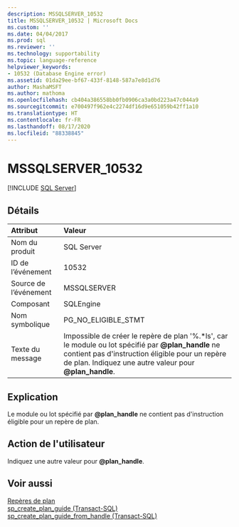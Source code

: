 ```yaml
---
description: MSSQLSERVER_10532
title: MSSQLSERVER_10532 | Microsoft Docs
ms.custom: ''
ms.date: 04/04/2017
ms.prod: sql
ms.reviewer: ''
ms.technology: supportability
ms.topic: language-reference
helpviewer_keywords:
- 10532 (Database Engine error)
ms.assetid: 01da29ee-bf67-433f-8148-587a7e8d1d76
author: MashaMSFT
ms.author: mathoma
ms.openlocfilehash: cb404a386558bb0fb0906ca3a0bd223a47c044a9
ms.sourcegitcommit: e700497f962e4c2274df16d9e651059b42ff1a10
ms.translationtype: HT
ms.contentlocale: fr-FR
ms.lasthandoff: 08/17/2020
ms.locfileid: "88338845"
---
```

# <a name="mssqlserver_10532"></a>MSSQLSERVER_10532
 [!INCLUDE [SQL Server](../../includes/applies-to-version/sqlserver.md)]
  
## <a name="details"></a>Détails  
  
| Attribut | Valeur |  
| :-------- | :---- |  
|Nom du produit|SQL Server|  
|ID de l’événement|10532|  
|Source de l’événement|MSSQLSERVER|  
|Composant|SQLEngine|  
|Nom symbolique|PG_NO_ELIGIBLE_STMT|  
|Texte du message|Impossible de créer le repère de plan '%.\*ls', car le module ou lot spécifié par **\@plan_handle** ne contient pas d'instruction éligible pour un repère de plan. Indiquez une autre valeur pour **\@plan_handle**.|  
  
## <a name="explanation"></a>Explication  
Le module ou lot spécifié par **\@plan_handle** ne contient pas d'instruction éligible pour un repère de plan.  
  
## <a name="user-action"></a>Action de l'utilisateur  
Indiquez une autre valeur pour **\@plan_handle**.  
  
## <a name="see-also"></a>Voir aussi  
[Repères de plan](~/relational-databases/performance/plan-guides.md)  
[sp_create_plan_guide &#40;Transact-SQL&#41;](~/relational-databases/system-stored-procedures/sp-create-plan-guide-transact-sql.md)  
[sp_create_plan_guide_from_handle &#40;Transact-SQL&#41;](~/relational-databases/system-stored-procedures/sp-create-plan-guide-from-handle-transact-sql.md)  
  
